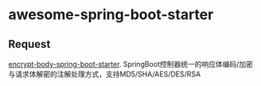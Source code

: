 # awesome-spring-boot-starter

## Request
[encrypt-body-spring-boot-starter](https://github.com/Licoy/encrypt-body-spring-boot-starter). SpringBoot控制器统一的响应体编码/加密与请求体解密的注解处理方式，支持MD5/SHA/AES/DES/RSA
